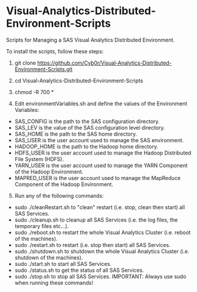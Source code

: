 # Visual-Analytics-Distributed-Environment-Scripts
Scripts for Managing a SAS Visual Analytics Distributed Environment.

To install the scripts, follow these steps:

1. git clone https://github.com/Cyb0r/Visual-Analytics-Distributed-Environment-Scripts.git

2. cd Visual-Analytics-Distributed-Environment-Scripts

3. chmod -R 700 *

4. Edit environmentVariables.sh and define the values of the Environment Variables:
- SAS_CONFIG is the path to the SAS configuration directory.
- SAS_LEV is the value of the SAS configuration level directory.
- SAS_HOME is the path to the SAS home directory.
- SAS_USER is the user account used to manage the SAS environment.
- HADOOP_HOME is the path to the Hadoop home directory.
- HDFS_USER is the user account used to manage the Hadoop Distributed File System (HDFS).
- YARN_USER is the user account used to manage the YARN Component of the Hadoop Environment.
- MAPRED_USER is the user account used to manage the MapReduce Component of the Hadoop Environment.

5. Run any of the following commands:
- sudo ./cleanRestart.sh to "clean" restart (i.e. stop, clean then start) all SAS Services.
- sudo ./cleanup.sh to cleanup all SAS Services (i.e. the log files, the temporary files etc...).
- sudo ./reboot.sh to restart the whole Visual Analytics Cluster (i.e. reboot of the machines).
- sudo ./restart.sh to restart (i.e. stop then start) all SAS Services.
- sudo ./shutdown.sh to shutdown the whole Visual Analytics Cluster (i.e. shutdown of the machines).
- sudo ./start.sh to start all SAS Services.
- sudo ./status.sh to get the status of all SAS Services.
- sudo ./stop.sh to stop all SAS Services.
IMPORTANT: Always use sudo when running these commands!
